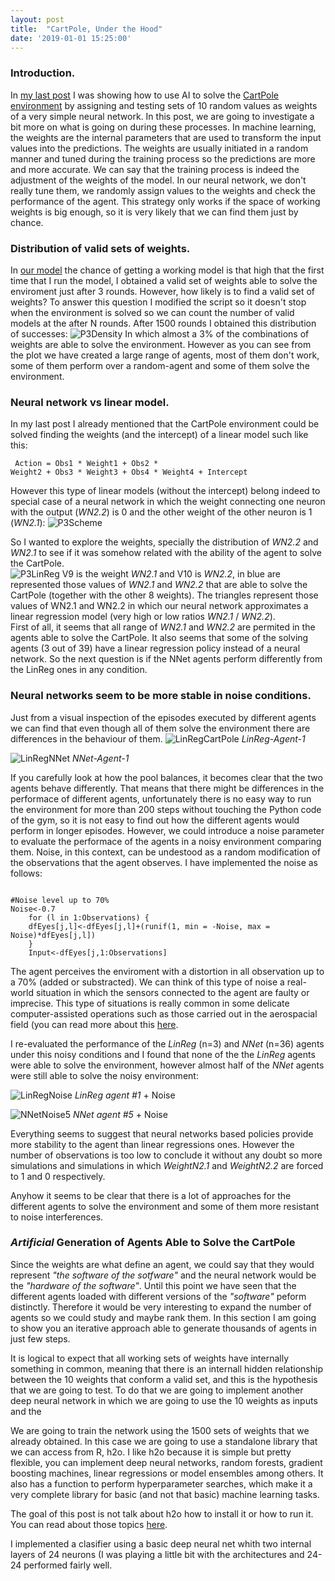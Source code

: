 ```yaml
---
layout: post
title:  "CartPole, Under the Hood"
date: '2019-01-01 15:25:00'
---
```



### Introduction.
In [my last post](https://garcia-nacho.github.io/AI-in-R/) I was showing how to use AI to solve the [CartPole environment](https://gym.openai.com/envs/CartPole-v0/) by assigning and testing sets of 10 random values as weights of a very simple neural network. In this post, we are going to investigate a bit more on what is going on during these processes. 
In machine learning, the weights are the internal parameters that are used to transform the input values into the predictions. The weights are usually initiated in a random manner and tuned during the training process so the predictions are more and more accurate. We can say that the training process is indeed the adjustment of the weights of the model. In our neural network, we don't really tune them, we randomly assign values to the weights and check the performance of the agent. This strategy only works if the space of working weights is big enough, so it is very likely that we can find them just by chance.   

### Distribution of valid sets of weights.
In [our model](https://github.com/garcia-nacho/ArtificialIntelligence/blob/master/ExplorationRandomSearchNN.R) the chance of getting a working model is that high that the first time that I run the model, I obtained a valid set of weights able to solve the enviroment just after 3 rounds. However, how likely is to find a valid set of weights? To answer this question I modified the script so it doesn't stop when the environment is solved so we can count the number of valid models at the after N rounds.
After 1500 rounds I obtained this distribution of successes:
![P3Density](/images/P3Density.png)
In which almost a 3% of the combinations of weights are able to solve the environment. However as you can see from the plot we have created a large range of agents, most of them don't work, some of them perform over a random-agent and some of them solve the environment.  

### Neural network vs linear model.
In my last post I already mentioned that the CartPole environment could be solved finding the weights (and the intercept) of a linear model such like this:<pre><code>
Action = Obs1 * Weight1 + Obs2 * Weight2 + Obs3 * Weight3 + Obs4 * Weight4 + Intercept 
</code></pre>
However this type of linear models (without the intercept) belong indeed to special case of a neural network in which the weight connecting one neuron with the output (*WN2.2*) is 0 and the other weight of the other neuron is 1 (*WN2.1*):
![P3Scheme](/images/P3Scheme1.jpg)

So I wanted to explore the weights, specially the distribution of *WN2.2* and *WN2.1* to see if it was somehow related with the ability of the agent to solve the CartPole.   
![P3LinReg](/images/P3LinReg.png)
V9 is the weight *WN2.1* and V10 is *WN2.2*, in blue are represented those values of *WN2.1* and *WN2.2* that are able to solve the CartPole (together with the other 8 weights). The triangles represent those values of WN2.1 and WN2.2 in which our neural network approximates a linear regression model (very high or low ratios *WN2.1* / *WN2.2*).   
First of all, it seems that all range of *WN2.1* and *WN2.2* are permited in the agents able to solve the CartPole. It also seems that some of the solving agents (3 out of 39) have a linear regression policy instead of a neural network. So the next question is if the NNet agents perform differently from the LinReg ones in any condition.

### Neural networks seem to be more stable in noise conditions.
Just from a visual inspection of the episodes executed by different agents we can find that even though all of them solve the environment there are differences in the behaviour of them.
![LinRegCartPole](/images/LinRegCartPole.gif)
*LinReg-Agent-1*

![LinRegNNet](/images/NNetCartPole.gif)
*NNet-Agent-1*

If you carefully look at how the pool balances, it becomes clear that the two agents behave differently. That means that there might be differences in the performace of different agents, unfortunately there is no easy way to run the environment for more than 200 steps without touching the Python code of the gym, so it is not easy to find out how the different agents would perform in longer episodes. However, we could introduce a noise parameter to evaluate the performace of the agents in a noisy environment comparing them. Noise, in this context, can be undestood as a random modification of the observations that the agent observes. I have implemented the noise as follows:
<pre><code>
#Noise level up to 70%
Noise<-0.7
    for (l in 1:Observations) {
    dfEyes[j,l]<-dfEyes[j,l]+(runif(1, min = -Noise, max = Noise)*dfEyes[j,l]) 
    }
    Input<-dfEyes[j,1:Observations]
</code></pre>
The agent perceives the enviroment with a distortion in all observation up to a 70% (added or substracted). We can think of this type of noise a real-world situation in which the sensors connected to the agent are faulty or imprecise. This type of situations is really common in some delicate computer-assisted operations such as those carried out in the aerospacial field (you can read more about this [here](https://ieeexplore.ieee.org/document/5466132).

I re-evaluated the performance of the *LinReg* (n=3) and *NNet* (n=36) agents under this noisy conditions and I found that none of the the *LinReg* agents were able to solve the environment, however almost half of the *NNet* agents were still able to solve the noisy environment:

![LinRegNoise](/images/LinRegNoise.gif)
*LinReg agent #1* + Noise

![NNetNoise5](/images/NNetNoise5.gif)
*NNet agent #5* + Noise

Everything seems to suggest that neural networks based policies provide more stability to the agent than linear regressions ones. However the number of observations is too low to conclude it without any doubt so more simulations and simulations in which *WeightN2.1* and *WeightN2.2* are forced to 1 and 0 respectively. 

Anyhow it seems to be clear that there is a lot of approaches for the different agents to solve the environment and some of them more resistant to noise interferences. 

### *Artificial* Generation of Agents Able to Solve the CartPole

Since the weights are what define an agent, we could say that they would represent *"the software of the sotfware"* and the neural network would be the *"hardware of the software"*. Until this point we have seen that the different agents loaded with different versions of the *"software"* peform distinctly. Therefore it would be very interesting to expand the number of agents so we could study and maybe rank them. In this section I am going to show you an iterative approach able to generate thousands of agents in just few steps.

It is logical to expect that all working sets of weights have internally something in common, meaning that there is an internall hidden relationship between the 10 weights that conform a valid set, and this is the hypothesis that we are going to test. To do that we are going to implement another deep neural network in which we are going to use the 10 weights as inputs and the 

We are going to train the network using the 1500 sets of weights that we already obtained. In this case we are going to use a standalone library that we can access from R, h2o. I like h2o because it is simple but pretty flexible, you can implement deep neural networks, random forests, gradient boosting machines, linear regressions or model ensembles among others. It also has a function to perform hyperparameter searches, which make it a very complete library for basic (and not that basic) machine learning tasks.

The goal of this post is not talk about h2o how to install it or how to run it. You can read about those topics [here](http://docs.h2o.ai/h2o/latest-stable/h2o-docs/welcome.html). 

I implemented a clasifier using a basic deep neural net whith two internal layers of 24 neurons (I was playing a little bit with the architectures and 24-24 performed fairly well. 
<pre><code 
#h2o initialization
h2o.init()

#Transforming the output variable into a binary columns with two factors
dfWeights$Completed[dfWeights$Completed=="YES"]<-1
dfWeights$Completed[dfWeights$Completed=="NO"]<-0
dfWeights$Completed<-as.factor(dfWeights$Completed)

#Split the dataset into training and testing to validate the performance
dfWeightsTrain<-dfWeights[1:900,]
dfWeightsTest<-dfWeights[901:1000,]

#Load the datasets into h2o
df.h2oTrain <- as.h2o(dfWeightsTrain)
df.h2oTest <- as.h2o(dfWeightsTest)

  NNet    <-         h2o.deeplearning(x= 1:10,
                     y=12,
                     stopping_metric="logloss",
                     distribution = "bernoulli",
                     loss = "CrossEntropy",
                     balance_classes = TRUE,
                     validation_frame = df.h2oTest,
                     training_frame	=	df.h2oTrain,
                     hidden = c(24,24),
                     nfolds = nfolds,
                     fold_assignment = "Modulo",
                     keep_cross_validation_predictions = TRUE,
                     epochs = 5) </code></pre>
                 
After training I checked the performance on the test set



further studies could be oriented to infer the non linear relationships between weights so we could understand it. 


As you can see there is endles fun under the hood of AI implementations and the more control you have over your algorithms and functions the more you can explore. 



![P3Clones.gif](/images/P3Clones.gif)
***"The best thing about being me, there's so many me's"***
*Agent Smith (The Matrix Reloaded, 2003)*

### Notes
After testing to fit a linear regression model to a 
When I say h2o is used for basic machine learning task I am talking about task that do not require advance modifications of the model. However h2o is used in many production environments in which the basic analyses are enough. 
